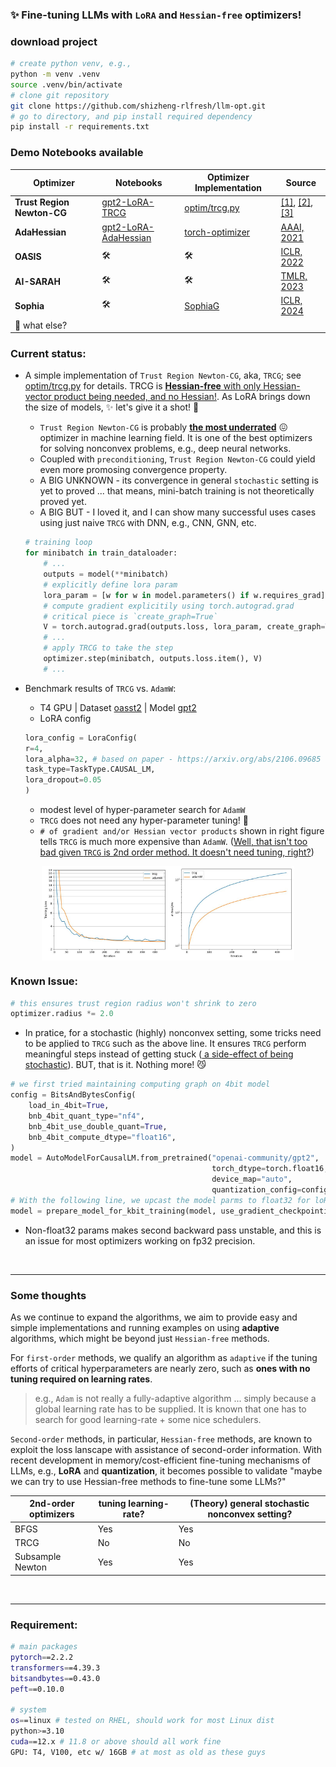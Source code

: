 ### ✨ Fine-tuning LLMs with `LoRA` and `Hessian-free` optimizers!

### download project
```bash
# create python venv, e.g.,
python -m venv .venv
source .venv/bin/activate
# clone git repository
git clone https://github.com/shizheng-rlfresh/llm-opt.git
# go to directory, and pip install required dependency
pip install -r requirements.txt
```

### Demo Notebooks available

| Optimizer | Notebooks | Optimizer Implementation | Source
|-------------------------------------------|---------------------------------------------------------------------------------------------|----------------------------------------------------|---------------------------------------------------------|
| **Trust Region Newton-CG** | [gpt2-LoRA-TRCG](./examples/gpt2/gpt2-LoRA-TRCG.ipynb) | [optim/trcg.py](./optim/trcg.py) | [[1]](https://www.math.uci.edu/~qnie/Publications/NumericalOptimization.pdf), [[2]](https://proceedings.mlr.press/v95/hsia18a.html), [[3]](https://www.jstor.org/stable/2157277)
| **AdaHessian** | [gpt2-LoRA-AdaHessian](./examples/gpt2/gpt2-LoRA-TRCG.ipynb) | [torch-optimizer](https://github.com/jettify/pytorch-optimizer?tab=readme-ov-file#adahessian) | [AAAI, 2021](https://arxiv.org/abs/2006.00719)
| **OASIS** | 🛠️ | 🛠️ | [ICLR, 2022](https://openreview.net/pdf?id=HCelXXcSEuH)
| **AI-SARAH** | 🛠️ | 🛠️ | [TMLR, 2023](https://openreview.net/pdf?id=WoXJFsJ6Zw)
| **Sophia** | 🛠️ | [SophiaG](https://github.com/Liuhong99/Sophia/blob/main/sophia.py) | [ICLR, 2024](https://openreview.net/pdf?id=3xHDeA8Noi)
| 🤔 what else?
 
### Current status:
- A simple implementation of `Trust Region Newton-CG`, aka, `TRCG`; see [optim/trcg.py](./optim/trcg.py) for details. TRCG is <ins>**Hessian-free** with only Hessian-vector product being needed, and no Hessian!</ins>. As LoRA brings down the size of models, ✨ let's give it a shot! 💪 
    - `Trust Region Newton-CG` is probably <ins>**the most underrated**</ins>  😖 optimizer in machine learning field. It is one of the best optimizers for solving nonconvex problems, e.g., deep neural networks. 
    - Coupled with `preconditioning`, `Trust Region Newton-CG` could yield even more promosing convergence property. 
    - A BIG UNKNOWN - its convergence in general `stochastic` setting is yet to proved ... that means, mini-batch training is not theoretically proved yet.
    - A BIG BUT - I loved it, and I can show many successful uses cases using just naive `TRCG` with DNN, e.g., CNN, GNN, etc. 
    ```python
    # training loop
    for minibatch in train_dataloader:
        # ...
        outputs = model(**minibatch)
        # explicitly define lora param
        lora_param = [w for w in model.parameters() if w.requires_grad]
        # compute gradient explicitily using torch.autograd.grad
        # critical piece is `create_graph=True`
        V = torch.autograd.grad(outputs.loss, lora_param, create_graph=True)
        # ...
        # apply TRCG to take the step
        optimizer.step(minibatch, outputs.loss.item(), V)
        # ...
    ```

- Benchmark results of `TRCG` vs. `AdamW`:
    - T4 GPU | Dataset [oasst2](https://huggingface.co/datasets/sablo/oasst2_curated) |  Model [gpt2](https://huggingface.co/openai-community/gpt2)
    - LoRA config
    ```python
    lora_config = LoraConfig(
    r=4,
    lora_alpha=32, # based on paper - https://arxiv.org/abs/2106.09685
    task_type=TaskType.CAUSAL_LM,
    lora_dropout=0.05
    )
    ```
    - modest level of hyper-parameter search for `AdamW`
    - `TRCG` does not need any hyper-parameter tuning! 💪
    - `# of gradient and/or Hessian vector products` shown in right figure tells `TRCG` is much more expensive than `AdamW`. (<ins>Well, that isn't too bad given `TRCG` is 2nd order method. It doesn't need tuning, right?</ins>)
<div style="display: flex; justify-content: center; margin-bottom: 20px;">
    <img src="./static/gpt2/trcg_gpt2_loss.jpg" alt="Image 1" style="width: 40%;">
    <img src="./static/gpt2/trcg_gpt2_cost.jpg" alt="Image 1" style="width: 40%;">
</div>


### Known Issue:

```python
# this ensures trust region radius won't shrink to zero
optimizer.radius *= 2.0
```
- In pratice, for a stochastic (highly) nonconvex setting, some tricks need to be applied to `TRCG` such as the above line. It ensures `TRCG` perform meaningful steps instead of getting stuck (<ins> a side-effect of being stochastic</ins>). BUT, that is it. Nothing more! 😼

```python
# we first tried maintaining computing graph on 4bit model
config = BitsAndBytesConfig(
    load_in_4bit=True,
    bnb_4bit_quant_type="nf4",
    bnb_4bit_use_double_quant=True,
    bnb_4bit_compute_dtype="float16",
)
model = AutoModelForCausalLM.from_pretrained("openai-community/gpt2",
                                             torch_dtype=torch.float16,
                                             device_map="auto", 
                                             quantization_config=config)
# With the following line, we upcast the model parms to float32 for loRA params
model = prepare_model_for_kbit_training(model, use_gradient_checkpointing=False )
```
- Non-float32 params makes second backward pass unstable, and this is an issue for most optimizers working on fp32 precision.  

<br>
<hr>

### Some thoughts
As we continue to expand the algorithms, we aim to provide easy and simple implementations and running examples on using **adaptive** algorithms, which might be beyond just `Hessian-free` methods.  

For `first-order` methods, we qualify an algorithm as `adaptive` if the tuning efforts of critical hyperparameters are nearly zero, such as **ones with no tuning required on learning rates**.

> e.g., `Adam` is not really a fully-adaptive algorithm ... simply because a global learning rate has to be supplied. It is known that one has to search for good learning-rate + some nice schedulers.

`Second-order` methods, in particular, `Hessian-free` methods, are known to exploit the loss lanscape with assistance of second-order information. With recent development in memory/cost-efficient fine-tuning mechanisms of LLMs, e.g., **LoRA** and **quantization**, it becomes possible to validate  "maybe we can try to use Hessian-free methods to fine-tune some LLMs?" 

|2nd-order optimizers | tuning learning-rate? | (Theory) general stochastic nonconvex setting?
|-------------------------------------------|-------------------------------------|----------------------|
| BFGS | Yes | Yes
| TRCG | No | No |
| Subsample Newton | Yes | Yes |

<br>
<hr>

### Requirement:
```bash
# main packages
pytorch==2.2.2
transformers==4.39.3
bitsandbytes==0.43.0 
peft==0.10.0

# system
os==linux # tested on RHEL, should work for most Linux dist
python>=3.10 
cuda==12.x # 11.8 or above should all work fine
GPU: T4, V100, etc w/ 16GB # at most as old as these guys
```